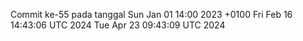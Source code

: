 Commit ke-55 pada tanggal Sun Jan 01 14:00 2023 +0100
Fri Feb 16 14:43:06 UTC 2024
Tue Apr 23 09:43:09 UTC 2024
